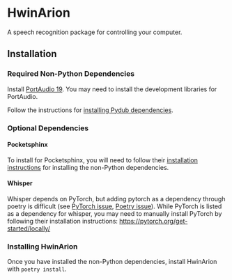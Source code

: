 # HwinArion

A speech recognition package for controlling your computer.


## Installation

### Required Non-Python Dependencies

Install [PortAudio 19](http://www.portaudio.com/).
You may need to install the development libraries for PortAudio.

Follow the instructions for [installing Pydub dependencies](https://github.com/jiaaro/pydub#dependencies).

### Optional Dependencies

#### Pocketsphinx

To install for Pocketsphinx, you will need to follow their [installation instructions](https://github.com/bambocher/pocketsphinx-python#installation) for installing the non-Python dependencies.

#### Whisper

Whisper depends on PyTorch, but adding pytorch as a dependency through poetry is difficult (see [PyTorch issue](https://github.com/pytorch/pytorch/issues/26340), [Poetry issue](https://github.com/python-poetry/poetry/issues/4231)).
While PyTorch is listed as a dependency for whisper, you may need to manually install PyTorch by following their installation instructions: https://pytorch.org/get-started/locally/

### Installing HwinArion

Once you have installed the non-Python dependencies, install HwinArion with `poetry install`.

